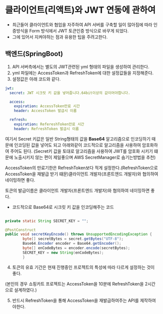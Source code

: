 # 클라이언트(리액트)와 JWT 연동에 관하여

* 최근들어 클라이언트와 협업을 자주하여 API 서버를 구축할 일이 많아짐에 따라 인증방식을 Form 방식에서 JWT 토큰인증 방식으로 바꾸게 되었다.
* 그에 있어서 지켜야하는 점과 유용한 팁을 주려고한다.


## 백엔드(SpringBoot)

1. API 서버측에서는 별도의 JWT관련된 yml 형태의 파일을 생성하여 관리한다.
2. yml 파일에는 AccessToken과 RefreshToken에 대한 설정값들을 지정해준다.
3. 설정값은 아래 코드와 같다.
```yaml
jwt:
  secret: JWT 시크릿 키 값을 넣어줍니다.64bit이상의 값이어야합니다.

  access:
    expiration: AccessToken만료 시간
    header: AccessToken 발급시 이름

  refresh:
    expiration: RefereshToken만료 시간
    header: RefreshToken 발급시 이름
```

여기서 Secret 키값은 일반 String형태의 값을 **Base64** 알고리즘으로 인코딩하기 때문에 인코딩된 값을 넣어도 되고 아래와같이 코드적으로 알고리즘을 사용하여 암호화하여 주어도 된다.
(Secret키 값을 토대로 알고리즘을 사용하여 JWT를 암호화 시키기 떄문에 노출시키지 않는 편이 제일좋으며 AWS SecretManager로 숨기는방법을 추천)

AccessToken의 만료기한은 RefreshToken보다 적게 설정한다.(RefreshToken으로 AccessToken을 재발급 받기 떄문)클라이언트 개발자(프론트엔드 개발자)와 협의하여 네이밍하면 좋다.

토큰의 발급이름은 클라이언트 개발자(프론트엔드 개발자)와 협의하여 네이밍하면 좋다.

* 코드적으로 Base64로 시크릿 키 값을 인코딩해주는 코드
```java
    
private static String SECRET_KEY = "";

@PostConstruct
public void secretKeyEncode() throws UnsupportedEncodingException {
        byte[] secretBytes = secret.getBytes("UTF-8");
        Base64.Encoder encoder = Base64.getEncoder();
        byte[] enCodeBytes = encoder.encode(secretBytes);
        SECRET_KEY = new String(enCodeBytes);
        }
```

4. 토큰의 유효 기간은 현재 진행중인 프로젝트의 특성에 따라 다르게 설정하는 것이 좋다.

(본인의 경우 쇼핑카트 프로젝트는 AccessToken을 10분에 RefreshToken을 2시간으로 설계하였다.)

5. 반드시 RefreshToken을 통해 AccessToken을 재발급하여주는 API를 제작하여야한다.